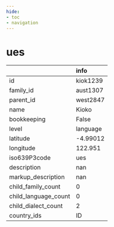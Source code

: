 ```yaml
---
hide:
- toc
- navigation
---
```

# ues
|                      | info     |
|:---------------------|:---------|
| id                   | kiok1239 |
| family_id            | aust1307 |
| parent_id            | west2847 |
| name                 | Kioko    |
| bookkeeping          | False    |
| level                | language |
| latitude             | -4.99012 |
| longitude            | 122.951  |
| iso639P3code         | ues      |
| description          | nan      |
| markup_description   | nan      |
| child_family_count   | 0        |
| child_language_count | 0        |
| child_dialect_count  | 2        |
| country_ids          | ID       |